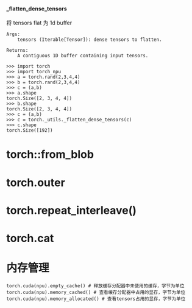 #### _flatten_dense_tensors

将 tensors flat 为 1d buffer
```shell
Args:
    tensors (Iterable[Tensor]): dense tensors to flatten.

Returns:
    A contiguous 1D buffer containing input tensors.

>>> import torch
>>> import torch_npu
>>> a = torch.rand(2,3,4,4)
>>> b = torch.rand(2,3,4,4)
>>> c = (a,b)
>>> a.shape
torch.Size([2, 3, 4, 4])
>>> b.shape
torch.Size([2, 3, 4, 4])
>>> c = (a,b)
>>> c = torch._utils._flatten_dense_tensors(c)
>>> c.shape
torch.Size([192])

```

# torch::from_blob

# torch.outer 

# torch.repeat_interleave()

# torch.cat 

# 内存管理
```shell
torch.cuda(npu).empty_cache() # 释放缓存分配器中未使用的缓存，字节为单位
torch.cuda(npu).memory_cached() # 查看缓存分配器中占用的显存，字节为单位
torch.cuda(npu).memory_allocated() # 查看tensors占用的显存，字节为单位
```